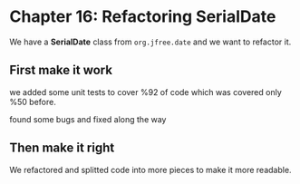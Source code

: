 # Chapter 16: Refactoring SerialDate

We have a **SerialDate** class from `org.jfree.date` and we want to refactor it.

## First make it work
we added some unit tests to cover %92 of code which was covered only %50 before.

found some bugs and fixed along the way

## Then make it right
We refactored and splitted code into more pieces to make it more readable.
